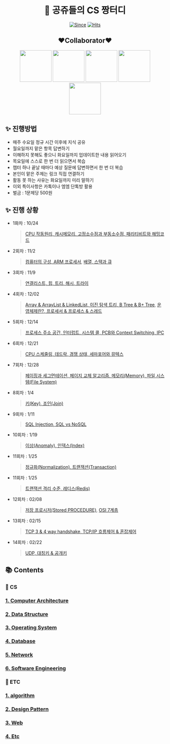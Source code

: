 <div align="center">
   
# :crown: 공쥬들의 CS 짱터디

[![Since](https://img.shields.io/badge/since-2022.10.19-333333.svg?style=flat-square)](https://github.com/SeoYeonBae/CS_study)
[![Hits](https://hits.seeyoufarm.com/api/count/incr/badge.svg?url=https%3A%2F%2Fgithub.com%2FSeoYeonBae%2FCS_study&count_bg=%23000000&title_bg=%23EFB0E9&icon=&icon_color=%23E7E7E7&title=hits&edge_flat=false)](https://hits.seeyoufarm.com)

   
## :heart:Collaborator:heart:
[<img src="https://user-images.githubusercontent.com/101535851/197534463-7804a8d6-13fc-427a-8e5f-533356329d64.png" width = 100>](https://github.com/SeoYeonBae)
[<img src="https://user-images.githubusercontent.com/101535851/197529689-8f333988-5396-4528-862f-78143f94e0de.png" width = 100>](https://github.com/YunjooK)
[<img src="https://user-images.githubusercontent.com/101535851/197529776-f8dae22d-ad7c-4f4d-9888-ed80dc32b277.png" width = 100>](https://github.com/seoyeong8081)
[<img src="https://avatars.githubusercontent.com/u/69101568?v=4" width = 100>](https://github.com/jangyejoo)
[<img src="https://user-images.githubusercontent.com/101535851/198839477-67b2efc8-a772-4bca-ac8b-51768ded8ae2.png" width = 100>](https://github.com/Han7sunny)
</div>

## **:sparkles: 진행방법**

- 매주 수요일 정규 시간 이후에 지식 공유
- 월요일까지 맡은 항목 답변하기
- 이해하지 못해도 좋으니 화요일까지 업데이트한 내용 읽어오기
- 목요일에 스스로 한 번 더 읽으면서 복습
- 챕터 하나 끝날 때마다 예상 질문에 답변하면서 한 번 더 복습
- 본인이 맡은 주제는 링크 직접 연결하기
- 활동 못 하는 사유는 화요일까지 미리 말하기
- 이외 특이사항은 카톡이나 엠엠 단톡방 활용
- 벌금 : 1문제당 500원

## **:sparkles: 진행 상황**

- 1화차 : 10/24

   > [CPU 작동원리, 캐시메모리, 고정소수점과 부동소수점, 패리티비트와 해밍코드](https://github.com/SeoYeonBae/CS_study/tree/main/ComputerArchitecture)

- 2회차 : 11/2
   
   > [컴퓨터의 구성, ARM 프로세서](https://github.com/SeoYeonBae/CS_study/tree/main/ComputerArchitecture),  [배열, 스택과 큐](https://github.com/SeoYeonBae/CS_study/tree/main/DataStructure)
  
- 3회차 : 11/9

   > [연결리스트, 힙, 트리, 해시, 트라이](https://github.com/SeoYeonBae/CS_study/tree/main/DataStructure)
   
- 4회차 : 12/02

   > [Array & ArrayList & LinkedList, 이진 탐색 트리, B Tree & B+ Tree](https://github.com/SeoYeonBae/CS_study/tree/main/DataStructure), [운영체제란?, 프로세서 & 프로세스 & 스레드](https://github.com/SeoYeonBae/CS_study/tree/main/OperatingSystem)
   
- 5회차 : 12/14

   > [프로세스 주소 공간, 인터럽트, 시스템 콜, PCB와 Context Switching, IPC](https://github.com/SeoYeonBae/CS_study/tree/main/OperatingSystem)
   
- 6회차 : 12/21

   > [CPU 스케줄링, 데드락, 경쟁 상태, 세마포어와 뮤텍스](https://github.com/SeoYeonBae/CS_study/tree/main/OperatingSystem)
   
- 7회차 : 12/28

   > [페이징과 세그먼테이션, 페이지 교체 알고리즘, 메모리(Memory), 파일 시스템(File System)](https://github.com/SeoYeonBae/CS_study/tree/main/OperatingSystem)

- 8회차 : 1/4

   > [키(Key), 조인(Join)](https://github.com/SeoYeonBae/CS_study/tree/main/DataBase)

- 9회차 : 1/11

   > [SQL Injection, SQL vs NoSQL](https://github.com/SeoYeonBae/CS_study/tree/main/DataBase)

- 10회차 : 1/19

   > [이상(Anomaly), 인덱스(Index)](https://github.com/SeoYeonBae/CS_study/tree/main/DataBase)

- 11회차 : 1/25

   > [정규화(Normalization), 트랜잭션(Transaction)](https://github.com/SeoYeonBae/CS_study/tree/main/DataBase)

- 11회차 : 1/25

   > [트랜잭션 격리 수준, 레디스(Redis)](https://github.com/SeoYeonBae/CS_study/tree/main/DataBase)
   
- 12회차 : 02/08

   > [저장 프로시저(Stored PROCEDURE)](https://github.com/SeoYeonBae/CS_study/tree/main/README.md), [OSI 7계층](https://github.com/SeoYeonBae/CS_study/tree/main/Network)

- 13회차 : 02/15

   > [TCP 3 & 4 way handshake, TCP/IP 흐름제어 & 혼잡제어](https://github.com/SeoYeonBae/CS_study/tree/main/Network)

- 14회차 : 02/22

   > [UDP, 대칭키 & 공개키](https://github.com/SeoYeonBae/CS_study/tree/main/Network)

## **📚 Contents**

### 📌 CS

### **[1. Computer Architecture](https://github.com/SeoYeonBae/CS_study/tree/main/ComputerArchitecture)**

### **[2. Data Structure](https://github.com/SeoYeonBae/CS_study/tree/main/DataStructure)**

### **[3. Operating System](https://github.com/SeoYeonBae/CS_study/tree/main/OperatingSystem)**

### **[4. Database](https://github.com/SeoYeonBae/CS_study/tree/main/DataBase)**

### **[5. Network](https://github.com/SeoYeonBae/CS_study/tree/main/Network)**

### **[6. Software Engineering](https://github.com/SeoYeonBae/CS_study/tree/main/SoftwareEngineering)**

### 📌 ETC

### **[1. algorithm](https://github.com/SeoYeonBae/CS_study/tree/main/Algoritm)**

### **[2. Design Pattern](https://github.com/SeoYeonBae/CS_study/tree/main/DesignPattern)**

### **[3. Web](https://github.com/SeoYeonBae/CS_study/tree/main/web)**

### **[4. Etc](https://github.com/SeoYeonBae/CS_study/tree/main/Etc)**
